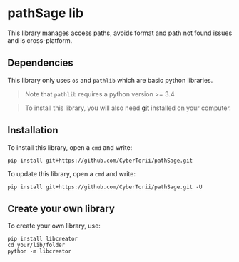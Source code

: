 # pathSage lib
This library manages access paths, avoids format and path not found issues and is cross-platform.

## Dependencies
This library only uses `os` and `pathlib` which are basic python libraries.
> Note that `pathlib` requires a python version >= 3.4

> To install this library, you will also need [git](https://git-scm.com/downloads) installed on your computer. 

## Installation
To install this library, open a `cmd` and write:
```
pip install git+https://github.com/CyberTorii/pathSage.git
```
To update this library, open a `cmd` and write:
```
pip install git+https://github.com/CyberTorii/pathSage.git -U
```

## Create your own library
To create your own library, use:
```
pip install libcreator
cd your/lib/folder
python -m libcreator
```
